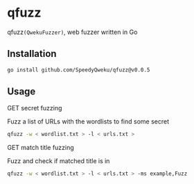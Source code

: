 # qfuzz

qfuzz`(QwekuFuzzer)`, web fuzzer written in Go

## Installation

```bash
go install github.com/SpeedyQweku/qfuzz@v0.0.5
```

## Usage

GET secret fuzzing

Fuzz a list of URLs with the wordlists to find some secret

```bash
qfuzz -w < wordlist.txt > -l < urls.txt >
```

GET match title fuzzing

Fuzz and check if matched title is in

```bash
qfuzz -w < wordlist.txt > -l < urls.txt > -ms example,Fuzz
```
